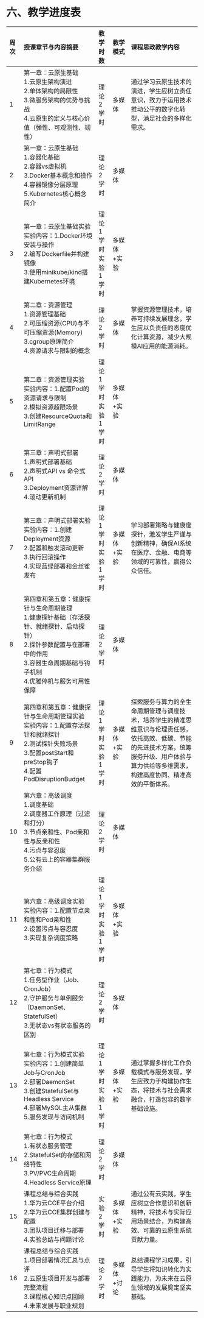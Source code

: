 # 六、教学进度表

| 周次 | 授课章节与内容摘要 | 教学时数 | 教学模式 | 课程思政教学内容 |
| :---- | :---- | :---- | :---- | :---- |
| 1 | 第一章：云原生基础<br>1.云原生架构演进<br>2.单体架构的局限性<br>3.微服务架构的优势与挑战<br>4.云原生的定义与核心价值（弹性、可观测性、韧性） | 理论2学时 | 多媒体 | 通过学习云原生技术的演进，学生应树立责任意识，致力于运用技术推动公平的数字化转型，满足社会的多样化需求。 |
| 2 | 第一章：云原生基础<br>1.容器化基础<br>2.容器vs虚拟机<br>3.Docker基本概念和操作<br>4.容器镜像分层原理<br>5.Kubernetes核心概念简介 | 理论2学时 | 多媒体 |  |
| 3 | 第一章：云原生基础实验<br>实验内容：1.Docker环境安装与操作<br>2.编写Dockerfile并构建镜像<br>3.使用minikube/kind搭建Kubernetes环境 | 理论1学时<br>实验1学时 | 多媒体+实验 |  |
| 4 | 第二章：资源管理<br>1.资源管理基础<br>2.可压缩资源(CPU)与不可压缩资源(Memory)<br>3.cgroup原理简介<br>4.资源请求与限制的概念 | 理论2学时 | 多媒体 | 掌握资源管理技术，培养可持续发展理念，学生应以负责任的态度优化计算资源，减少大规模AI应用的能源消耗。 |
| 5 | 第二章：资源管理实验<br>实验内容：1.配置Pod的资源请求与限制<br>2.模拟资源超限场景<br>3.创建ResourceQuota和LimitRange | 理论1学时<br>实验1学时 | 多媒体+实验 |  |
| 6 | 第三章：声明式部署<br>1.声明式部署基础<br>2.声明式API vs 命令式API<br>3.Deployment资源详解<br>4.滚动更新机制 | 理论2学时 | 多媒体 |  |
| 7 | 第三章：声明式部署实验<br>实验内容：1.创建Deployment资源<br>2.配置和触发滚动更新<br>3.执行回滚操作<br>4.实现蓝绿部署和金丝雀发布 | 理论1学时<br>实验1学时 | 多媒体+实验 | 学习部署策略与健康度探针，激发学生严谨与创新精神，确保AI系统在医疗、金融、电商等领域的可靠性，赢得公众信任。 |
| 8 | 第四章和第五章：健康探针与生命周期管理<br>1.健康探针基础（存活探针、就绪探针、启动探针）<br>2.探针参数配置与在部署中的作用<br>3.容器生命周期基础与钩子机制<br>4.优雅停机与服务可用性保障 | 理论2学时 | 多媒体 |  |
| 9 | 第四章和第五章：健康探针与生命周期管理实验<br>实验内容：1.配置存活探针和就绪探针<br>2.测试探针失败场景<br>3.配置postStart和preStop钩子<br>4.配置PodDisruptionBudget | 理论1学时<br>实验1学时 | 多媒体+实验 | 探索服务与算力的全生命周期管理与调度技术，培养学生的精准思维意识与伦理责任感，依托高效、低碳、节能的先进技术方案，统筹服务升级、用户体验与算力供给等多维需求，构建高度协同、精准高效的平衡体系。 |
| 10 | 第六章：高级调度<br>1.调度基础<br>2.调度器工作原理（过滤和打分）<br>3.节点亲和性、Pod亲和性与反亲和性<br>4.污点与容忍度<br>5.公有云上的容器集群服务介绍 | 理论2学时 | 多媒体 |  |
| 11 | 第六章：高级调度实验<br>实验内容：1.配置节点亲和性和Pod亲和性<br>2.设置污点与容忍度<br>3.实现复杂调度策略 | 理论1学时<br>实验1学时 | 多媒体+实验 |  |
| 12 | 第七章：行为模式<br>1.任务型作业（Job、CronJob）<br>2.守护服务与单例服务（DaemonSet、StatefulSet）<br>3.无状态vs有状态服务的区别 | 理论2学时 | 多媒体 |  |
| 13 | 第七章：行为模式实验<br>实验内容：1.创建简单Job与CronJob<br>2.部署DaemonSet<br>3.创建StatefulSet与Headless Service<br>4.部署MySQL主从集群<br>5.服务发现与访问机制 | 理论1学时<br>实验1学时 | 多媒体+实验 | 通过掌握多样化工作负载模式与服务发现，学生应致力于构建协作生态，将技术与社会需求融合，打造包容的数字基础设施。 |
| 14 | 第七章：行为模式<br>1.有状态服务管理<br>2.StatefulSet的存储和网络特性<br>3.PV/PVC生命周期<br>4.Headless Service原理 | 理论2学时 | 多媒体 |  |
| 15 | 课程总结与综合实践<br>1.华为云CCE平台介绍<br>2.华为云CCE集群创建与配置<br>3.团队项目迁移与部署<br>4.实验总结与问题讨论 | 实验2学时 | 多媒体+实验 | 通过公有云实践，学生应树立合作意识和创新精神，将技术与实际应用场景结合，为构建高效、可靠的云原生系统贡献力量。 |
| 16 | 课程总结与综合实践<br>1.项目部署情况汇总与点评<br>2.云原生项目开发与部署完整流程<br>3.课程核心知识点回顾<br>4.未来发展与职业规划 | 理论2学时 | 多媒体+讨论 | 总结课程学习成果，引导学生将知识转化为实践能力，为未来在云原生领域的发展奠定坚实基础。 |